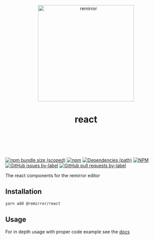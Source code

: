 <div align="center">
	<br />
	<div align="center">
		<img width="300" src="https://cdn.jsdelivr.net/gh/ifiokjr/remirror/support/assets/logo-icon.svg" alt="remirror" />
    <h1 align="center">react</h1>
	</div>
    <br />
    <br />
    <br />
    <br />
</div>

[![npm bundle size (scoped)](https://img.shields.io/bundlephobia/minzip/@remirror/react.svg?style=for-the-badge)](https://bundlephobia.com/result?p=@remirror/react) [![npm](https://img.shields.io/npm/dm/@remirror/react.svg?style=for-the-badge&logo=npm)](https://www.npmjs.com/package/@remirror/react) [![Dependencies (path)](https://img.shields.io/david/ifiokjr/remirror.svg?logo=npm&path=@remirror%2Freact&style=for-the-badge)](https://github.com/ifiokjr/remirror/blob/master/@remirror/react/package.json) [![NPM](https://img.shields.io/npm/l/@remirror/react.svg?style=for-the-badge)](https://github.com/ifiokjr/remirror/blob/master/LICENSE) [![GitHub issues by-label](https://img.shields.io/github/issues/ifiokjr/remirror/@remirror/react.svg?label=Open%20Issues&logo=github&style=for-the-badge)](https://github.com/ifiokjr/remirror/issues?utf8=%E2%9C%93&q=is%3Aissue+is%3Aopen+sort%3Aupdated-desc+label%3A%40remirror%2Freact) [![GitHub pull requests by-label](https://img.shields.io/github/issues-pr/ifiokjr/remirror/@remirror/react.svg?label=Open%20Pull%20Requests&logo=github&style=for-the-badge)](https://github.com/ifiokjr/remirror/pulls?utf8=%E2%9C%93&q=is%3Apr+is%3Aopen+sort%3Aupdated-desc+label%3A%40remirror%2Freact)

The react components for the remirror editor

## Installation

```bash
yarn add @remirror/react
```

## Usage

For in depth usage with proper code example see the [docs](https://docs.remirror.org)
